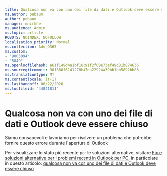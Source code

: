 ```yaml
---
title: Qualcosa non va con uno dei file di dati e Outlook deve essere chiuso
ms.author: pebaum
author: pebaum
manager: mnirkhe
ms.audience: Admin
ms.topic: article
ROBOTS: NOINDEX, NOFOLLOW
localization_priority: Normal
ms.collection: Adm_O365
ms.custom:
- "9003094"
- "5849"
ms.openlocfilehash: a61f149d4a1bf18c91f2f09e73af49d81b874636
ms.sourcegitcommit: 981880f6141278b87da22924a39bb1bb5892bb83
ms.translationtype: MT
ms.contentlocale: it-IT
ms.lasthandoff: 06/22/2020
ms.locfileid: "44841811"
---
```

# <a name="something-is-wrong-with-one-of-your-data-files-and-outlook-needs-to-close"></a>Qualcosa non va con uno dei file di dati e Outlook deve essere chiuso

Siamo consapevoli e lavoriamo per risolvere un problema che potrebbe fornire questo errore durante l'apertura di Outlook

Per visualizzare lo stato più recente per le soluzioni alternative, visitare [Fix e soluzioni alternative per i problemi recenti in Outlook per PC](https://support.microsoft.com/office/ecf61305-f84f-4e13-bb73-95a214ac1230), in particolare in questo articolo: [qualcosa non va con uno dei file di dati e Outlook deve essere chiuso](https://support.microsoft.com/office/a3b59934-2446-4f2a-bd25-58f88188b9b2)
